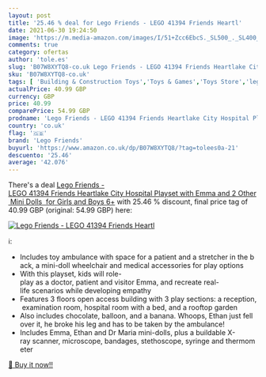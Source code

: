 ```yaml
---
layout: post
title: '25.46 % deal for Lego Friends - LEGO 41394 Friends Heartl'
date: 2021-06-30 19:24:50
image: 'https://m.media-amazon.com/images/I/51+Zcc6EbcS._SL500_._SL400_.jpg'
comments: true
category: ofertas
author: 'tole.es'
slug: 'B07W8XYTQ8-co.uk Lego Friends - LEGO 41394 Friends Heartlake City...'
sku: 'B07W8XYTQ8-co.uk'
tags: [ 'Building & Construction Toys','Toys & Games','Toys Store','lego','lego friends', ]
actualPrice: 40.99 GBP
currency: GBP
price: 40.99
comparePrice: 54.99 GBP
prodname: 'Lego Friends - LEGO 41394 Friends Heartlake City Hospital Playset with Emma and 2 Other Mini Dolls  for Girls and Boys 6+'
country: 'co.uk'
flag: '🇬🇧'
brand: 'Lego Friends'
buyurl: 'https://www.amazon.co.uk/dp/B07W8XYTQ8/?tag=tolees0a-21'
descuento: '25.46'
average: '42.076'
---
```


There's a deal [Lego Friends - LEGO 41394 Friends Heartlake City Hospital Playset with Emma and 2 Other Mini Dolls  for Girls and Boys 6+](https://www.amazon.co.uk/dp/B07W8XYTQ8/?tag=tolees0a-21)  with  25.46 % discount, final price tag of  40.99 GBP (original: 54.99 GBP) here:

[![Lego Friends - LEGO 41394 Friends Heartl](https://m.media-amazon.com/images/I/51+Zcc6EbcS._SL500_._SL400_.jpg)](https://www.amazon.co.uk/dp/B07W8XYTQ8/?tag=tolees0a-21)

ℹ️:

- Includes toy ambulance with space for a patient and a stretcher in the back, a mini-doll wheelchair and medical accessories for play options
- With this playset, kids will role-play as a doctor, patient and visitor Emma, and recreate real-life scenarios while developing empathy
- Features 3 floors open access building with 3 play sections: a reception, examination room, hospital room with a bed, and a rooftop garden
- Also includes chocolate, balloon, and a banana. Whoops, Ethan just fell over it, he broke his leg and has to be taken by the ambulance!
- Includes Emma, Ethan and Dr Maria mini-dolls, plus a buildable X-ray scanner, microscope, bandages, stethoscope, syringe and thermometer

[🛒 Buy it now!!](https://www.amazon.co.uk/dp/B07W8XYTQ8/?tag=tolees0a-21)
